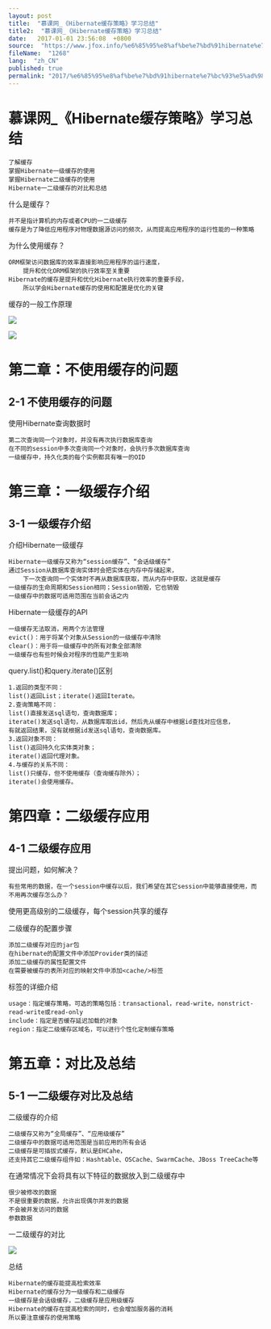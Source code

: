 ```yaml
---
layout: post
title:  "慕课网_《Hibernate缓存策略》学习总结"
title2:  "慕课网_《Hibernate缓存策略》学习总结"
date:   2017-01-01 23:56:08  +0800
source:  "https://www.jfox.info/%e6%85%95%e8%af%be%e7%bd%91hibernate%e7%bc%93%e5%ad%98%e7%ad%96%e7%95%a5%e5%ad%a6%e4%b9%a0%e6%80%bb%e7%bb%93.html"
fileName:  "1268"
lang:  "zh_CN"
published: true
permalink: "2017/%e6%85%95%e8%af%be%e7%bd%91hibernate%e7%bc%93%e5%ad%98%e7%ad%96%e7%95%a5%e5%ad%a6%e4%b9%a0%e6%80%bb%e7%bb%93.html"
---
```


# 慕课网_《Hibernate缓存策略》学习总结 


    了解缓存
    掌握Hibernate一级缓存的使用
    掌握Hibernate二级缓存的使用
    Hibernate一二级缓存的对比和总结

什么是缓存？

    并不是指计算机的内存或者CPU的一二级缓存
    缓存是为了降低应用程序对物理数据源访问的频次，从而提高应用程序的运行性能的一种策略

为什么使用缓存？

    ORM框架访问数据库的效率直接影响应用程序的运行速度，
        提升和优化ORM框架的执行效率至关重要
    Hibernate的缓存是提升和优化Hibernate执行效率的重要手段，
        所以学会Hibernate缓存的使用和配置是优化的关键

缓存的一般工作原理

![](5c931d4.png)

![](cf47fda.png)

# 第二章：不使用缓存的问题

## 2-1 不使用缓存的问题

使用Hibernate查询数据时

    第二次查询同一个对象时，并没有再次执行数据库查询
    在不同的session中多次查询同一个对象时，会执行多次数据库查询
    一级缓存中，持久化类的每个实例都具有唯一的OID
    

# 第三章：一级缓存介绍

## 3-1 一级缓存介绍

介绍Hibernate一级缓存

    Hibernate一级缓存又称为“session缓存”、“会话级缓存”
    通过Session从数据库查询实体时会把实体在内存中存储起来，
        下一次查询同一个实体时不再从数据库获取，而从内存中获取，这就是缓存
    一级缓存的生命周期和Session相同；Session销毁，它也销毁
    一级缓存中的数据可适用范围在当前会话之内

Hibernate一级缓存的API

    一级缓存无法取消，用两个方法管理
    evict()：用于将某个对象从Session的一级缓存中清除
    clear()：用于将一级缓存中的所有对象全部清除
    一级缓存也有些时候会对程序的性能产生影响

query.list()和query.iterate()区别

    1.返回的类型不同：
    list()返回List；iterate()返回Iterate。
    2.查询策略不同：
    list()直接发送sql语句，查询数据库；
    iterate()发送sql语句，从数据库取出id，然后先从缓存中根据id查找对应信息，
    有就返回结果，没有就根据id发送sql语句，查询数据库。
    3.返回对象不同：
    list()返回持久化实体类对象；
    iterate()返回代理对象。
    4.与缓存的关系不同：
    list()只缓存，但不使用缓存（查询缓存除外）；
    iterate()会使用缓存。
    

# 第四章：二级缓存应用

## 4-1 二级缓存应用

提出问题，如何解决？

    有些常用的数据，在一个session中缓存以后，我们希望在其它session中能够直接使用，而不用再次缓存怎么办？

使用更高级别的二级缓存，每个session共享的缓存

二级缓存的配置步骤

    添加二级缓存对应的jar包
    在hibernate的配置文件中添加Provider类的描述
    添加二级缓存的属性配置文件
    在需要被缓存的表所对应的映射文件中添加<cache/>标签

<cache/>标签的详细介绍

    usage：指定缓存策略，可选的策略包括：transactional，read-write，nonstrict-read-write或read-only
    include：指定是否缓存延迟加载的对象
    region：指定二级缓存区域名，可以进行个性化定制缓存策略
    

# 第五章：对比及总结

## 5-1 一二级缓存对比及总结

二级缓存的介绍

    二级缓存又称为“全局缓存”、“应用级缓存”
    二级缓存中的数据可适用范围是当前应用的所有会话
    二级缓存是可插拔式缓存，默认是EHCahe，
    还支持其它二级缓存组件如：Hashtable、OSCache、SwarmCache、JBoss TreeCache等

在通常情况下会将具有以下特征的数据放入到二级缓存中

    很少被修改的数据
    不是很重要的数据，允许出现偶尔并发的数据
    不会被并发访问的数据
    参数数据

一二级缓存的对比

![](75ad471.png)

总结

    Hibernate的缓存能提高检索效率
    Hibernate的缓存分为一级缓存和二级缓存
    一级缓存是会话级缓存，二级缓存是应用级缓存
    Hibernate的缓存在提高检索的同时，也会增加服务器的消耗
    所以要注意缓存的使用策略
